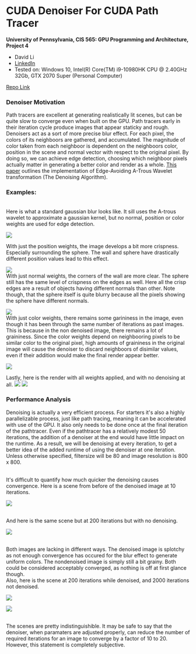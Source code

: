 CUDA Denoiser For CUDA Path Tracer
==================================

**University of Pennsylvania, CIS 565: GPU Programming and Architecture, Project 4**

* David Li
* [LinkedIn](https://www.linkedin.com/in/david-li-15b83817b/)
* Tested on: Windows 10, Intel(R) Core(TM) i9-10980HK CPU @ 2.40GHz 32Gb, GTX 2070 Super (Personal Computer)

[Repo Link](https://github.com/theCollegeBoardOfc/Project4-CUDA-Denoiser)

### Denoiser Motivation
Path tracers are excellent at generating realistically lit scenes, but can be quite slow to converge even when built on the GPU. Path tracers early in their iteration cycle produce images that appear staticky and rough. Denoisers act as a sort of more precise blur effect. For each pixel, the colors of its neighboors are gathered, and accumulated. The magnitude of color taken from each neighboor is dependent on the neighboors color, position in the scene and normal vector with respect to the original pixel. By doing so, we can achieve edge detection, choosing which neighboor pixels actually matter in generating a better color and render as a whole. [This paper](https://jo.dreggn.org/home/2010_atrous.pdf) outlines the implementation of Edge-Avoiding A-Trous Wavelet transformation (The Denoising Algorithm). 

### Examples:
<br />
Here is what a standard gaussian blur looks like. It sill uses the A-trous wavelet to approximate a gaussian kernel, but no normal, position or color weights are used for edge detection.

![](img/blur_1.PNG)
<br />

With just the position weights, the image develops a bit more crispness. Especially surrounding the sphere. The wall and sphere have drastically different position values lead to this effect.

![](img/p_w.PNG)
<br />
With just normal weights, the corners of the wall are more clear. The sphere still has the same level of crispness on the edges as well. Here all the crisp edges are a result of objects having different normals than other. Note though, that the sphere itself is quite blurry because all the pixels showing the sphere have different normals.

![](img/n_w.PNG)
<br />
With just color weights, there remains some garininess in the image, even though it has been through the same number of iterations as past images. This is because in the non denoised image, there remains a lot of graininess. Since the color weights depend on neighbooring pixels to be similar color to the original pixel, high amounts of graininess in the original image will cause the denoiser to discard neighboors of disimilar values, even if their addition would make the final render appear better.

![](img/c_w.PNG)
<br />

Lastly, here is the render with all weights applied, and with no denoising at all.
![](img/all.PNG)
![](img/none.PNG)
<br />

### Performance Analysis

Denoising is actually a very efficient process. For starters it's also a highly parallelizable process, just like path tracing, meaning it can be accelerated with use of the GPU. It also only needs to be done once at the final iteration of the pathtracer. Even if the pathtracer has a relatively modest 50 iterations, the addition of a denoiser at the end would have little impact on the runtime. As a result, we will be denoising at every iteration, to get a better idea of the added runtime of using the denoiser at one iteration. Unless otherwise specified, filtersize will be 80 and image resolution is 800 x 800. 

<br />
It's difficult to quantify how much quicker the denoising causes convergence. Here is a scene from before of the denoised image at 10 iterations.

![](img/all.PNG)

<br />
And here is the same scene but at 200 iterations but with no denoising. 

![](img/200n.PNG)

<br />
Both images are lacking in different ways. The denoised image is splotchy as not enough convergence has occured for the blur effect to generate uniform colors. The nondenoised image is simply still a bit grainy. Both could be considered acceptably converged, as nothing is off at first glance though. 

<br />
Also, here is the scene at 200 iterations while denoised, and 2000 iterations not denoised. 

![](img/200d.PNG) 

![](img/2000n.PNG) 

<br />
The scenes are pretty indistinguishible. It may be safe to say that the denoiser, when paramaters are adjusted properly, can reduce the number of required iterations for an image to converge by a factor of 10 to 20. However, this statement is completely subjective.
